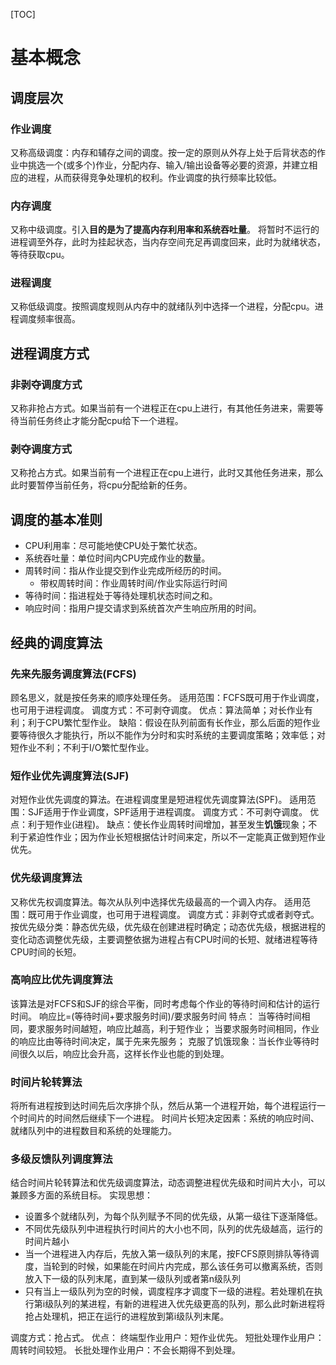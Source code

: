 [TOC]
# 基本概念
## 调度层次
### 作业调度
又称高级调度：内存和辅存之间的调度。按一定的原则从外存上处于后背状态的作业中挑选一个(或多个)作业，分配内存、输入/输出设备等必要的资源，并建立相应的进程，从而获得竞争处理机的权利。作业调度的执行频率比较低。

### 内存调度
又称中级调度。引入**目的是为了提高内存利用率和系统吞吐量**。
将暂时不运行的进程调至外存，此时为挂起状态，当内存空间充足再调度回来，此时为就绪状态，等待获取cpu。

### 进程调度
又称低级调度。按照调度规则从内存中的就绪队列中选择一个进程，分配cpu。进程调度频率很高。

## 进程调度方式
### 非剥夺调度方式
又称非抢占方式。如果当前有一个进程正在cpu上进行，有其他任务进来，需要等待当前任务终止才能分配cpu给下一个进程。

### 剥夺调度方式
又称抢占方式。如果当前有一个进程正在cpu上进行，此时又其他任务进来，那么此时要暂停当前任务，将cpu分配给新的任务。

## 调度的基本准则
* CPU利用率：尽可能地使CPU处于繁忙状态。
* 系统吞吐量：单位时间内CPU完成作业的数量。
* 周转时间：指从作业提交到作业完成所经历的时间。
	* 带权周转时间：作业周转时间/作业实际运行时间
* 等待时间：指进程处于等待处理机状态时间之和。
* 响应时间：指用户提交请求到系统首次产生响应所用的时间。

## 经典的调度算法
### 先来先服务调度算法(FCFS)
顾名思义，就是按任务来的顺序处理任务。
适用范围：FCFS既可用于作业调度，也可用于进程调度。
调度方式：不可剥夺调度。
优点：算法简单；对长作业有利；利于CPU繁忙型作业。
缺陷：假设在队列前面有长作业，那么后面的短作业要等待很久才能执行，所以不能作为分时和实时系统的主要调度策略；效率低；对短作业不利；不利于I/O繁忙型作业。

### 短作业优先调度算法(SJF)
对短作业优先调度的算法。在进程调度里是短进程优先调度算法(SPF)。
适用范围：SJF适用于作业调度，SPF适用于进程调度。
调度方式：不可剥夺调度。
优点：利于短作业(进程)。
缺点：使长作业周转时间增加，甚至发生**饥饿**现象；不利于紧迫性作业；因为作业长短根据估计时间来定，所以不一定能真正做到短作业优先。

### 优先级调度算法
又称优先权调度算法。每次从队列中选择优先级最高的一个调入内存。
适用范围：既可用于作业调度，也可用于进程调度。
调度方式：非剥夺式或者剥夺式。
按优先级分类：静态优先级，优先级在创建进程时确定；动态优先级，根据进程的变化动态调整优先级，主要调整依据为进程占有CPU时间的长短、就绪进程等待CPU时间的长短。

### 高响应比优先调度算法
该算法是对FCFS和SJF的综合平衡，同时考虑每个作业的等待时间和估计的运行时间。
响应比=(等待时间+要求服务时间)/要求服务时间
特点：
当等待时间相同，要求服务时间越短，响应比越高，利于短作业；
当要求服务时间相同，作业的响应比由等待时间决定，属于先来先服务；
克服了饥饿现象：当长作业等待时间很久以后，响应比会升高，这样长作业也能的到处理。

### 时间片轮转算法
将所有进程按到达时间先后次序排个队，然后从第一个进程开始，每个进程运行一个时间片的时间然后继续下一个进程。
时间片长短决定因素：系统的响应时间、就绪队列中的进程数目和系统的处理能力。

### 多级反馈队列调度算法
结合时间片轮转算法和优先级调度算法，动态调整进程优先级和时间片大小，可以兼顾多方面的系统目标。
实现思想：

* 设置多个就绪队列，为每个队列赋予不同的优先级，从第一级往下逐渐降低。
* 不同优先级队列中进程执行时间片的大小也不同，队列的优先级越高，运行的时间片越小
* 当一个进程进入内存后，先放入第一级队列的末尾，按FCFS原则排队等待调度，当轮到的时候，如果能在时间片内完成，那么该任务可以撤离系统，否则放入下一级的队列末尾，直到某一级队列或者第n级队列
* 只有当上一级队列为空的时候，调度程序才调度下一级的进程。若处理机在执行第i级队列的某进程，有新的进程进入优先级更高的队列，那么此时新进程将抢占处理机，把正在运行的进程放到第i级队列末尾。

调度方式：抢占式。
优点：
终端型作业用户：短作业优先。
短批处理作业用户：周转时间较短。
长批处理作业用户：不会长期得不到处理。